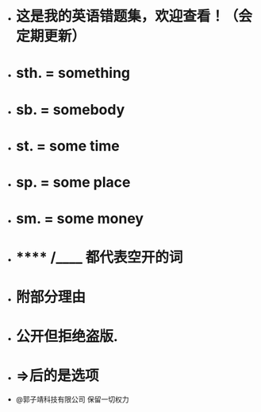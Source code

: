 - # 这是我的英语错题集，欢迎查看！（会定期更新）
- # sth. = something
- # sb. = somebody
- # st. = some time
- # sp. = some place
- # sm. = some money
- # **** /____ 都代表空开的词
- # 附部分理由
- # 公开但拒绝盗版.
- # =>后的是选项
- @郭子靖科技有限公司 保留一切权力
